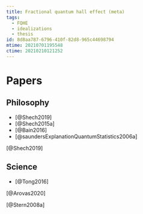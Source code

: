 ```yaml
---
title: Fractional quantum hall effect (meta)
tags:
  - FQHE
  - idealizations
  - thesis
id: 8d8aa787-6796-410f-82d8-965c44698794
mtime: 20210701195548
ctime: 20210210121252
---
```


# Papers

## Philosophy

- [@Shech2019]
- [@Shech2015a]
- [@Bain2016]
- [@saundersExplanationQuantumStatistics2006a]

[@Shech2019]

## Science

- [@Tong2016]

[@Arovas2020]

[@Stern2008a]
